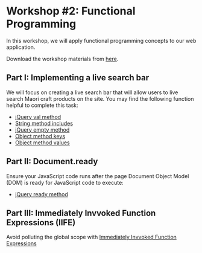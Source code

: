 # Workshop #2: Functional Programming
In this workshop, we will apply functional programming concepts to our web application.

Download the workshop materials from [here](https://github.com/josecarlosgt/nz-maori-crafts/raw/workshop-2-functional-programming/nz-handicraft-workshop-2.zip).

## Part I: Implementing a live search bar

We will focus on creating a live search bar that will allow users to live search Maori craft products on the site. You may find the following function helpful to complete this task:

- [jQuery val method](https://api.jquery.com/val/)
- [String method includes](https://developer.mozilla.org/en-US/docs/Web/JavaScript/Reference/Global_Objects/String/includes)
- [jQuery empty method](https://api.jquery.com/empty/)
- [Object method keys](https://developer.mozilla.org/en-US/docs/Web/JavaScript/Reference/Global_Objects/Object/keys)
- [Object method values](https://developer.mozilla.org/en-US/docs/Web/JavaScript/Reference/Global_objects/Object/values)

## Part II: Document.ready

Ensure your JavaScript code runs after the page Document Object Model (DOM) is ready for JavaScript code to execute: 

- [jQuery ready method](https://learn.jquery.com/using-jquery-core/document-ready/)

## Part III: Immediately Invvoked Function Expressions (IIFE)

Avoid polluting the global scope with [Immediately Invvoked Function Expressions](https://developer.mozilla.org/en-US/docs/Glossary/IIFE)
